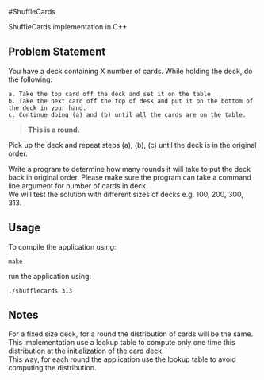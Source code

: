 #ShuffleCards

ShuffleCards implementation in C++

## Problem Statement

You have a deck containing X number of cards. While holding the deck, do the following:

    a. Take the top card off the deck and set it on the table  
    b. Take the next card off the top of desk and put it on the bottom of the deck in your hand.  
    c. Continue doing (a) and (b) until all the cards are on the table.  

>**This is a round.** 

Pick up the deck and repeat steps (a), (b), (c) until the deck is in the original order. 

Write a program to determine how many rounds it will take to put the deck back in original order. Please make sure the program can take a command line argument for number of cards in deck.  
We will test the solution with different sizes of decks e.g. 100, 200, 300, 313. 

## Usage

To compile the application using:  
```
make
```


run the application using:  
```
./shufflecards 313
```

## Notes

For a fixed size deck, for a round the distribution of cards will be the same.  
This implementation use a lookup table to compute only one time this distribution
at the initialization of the card deck.  
This way, for each round the application use the lookup table to avoid computing the distribution.   
